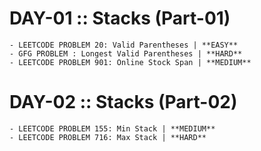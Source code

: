 # DAY-01 :: Stacks (Part-01)

    - LEETCODE PROBLEM 20: Valid Parentheses | **EASY**
    - GFG PROBLEM : Longest Valid Parentheses | **HARD**
    - LEETCODE PROBLEM 901: Online Stock Span | **MEDIUM**

# DAY-02 :: Stacks (Part-02)

    - LEETCODE PROBLEM 155: Min Stack | **MEDIUM**
    - LEETCODE PROBLEM 716: Max Stack | **HARD**

